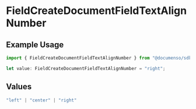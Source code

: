 # FieldCreateDocumentFieldTextAlignNumber

## Example Usage

```typescript
import { FieldCreateDocumentFieldTextAlignNumber } from "@documenso/sdk-typescript/models/operations";

let value: FieldCreateDocumentFieldTextAlignNumber = "right";
```

## Values

```typescript
"left" | "center" | "right"
```